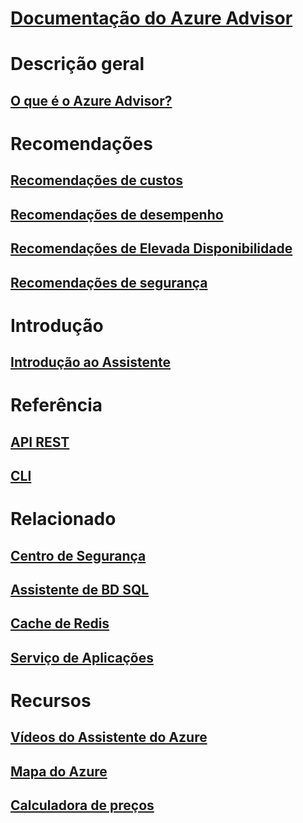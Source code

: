 # [Documentação do Azure Advisor](index.md)

# Descrição geral
## [O que é o Azure Advisor?](advisor-overview.md)

# Recomendações
## [Recomendações de custos](advisor-cost-recommendations.md)
## [Recomendações de desempenho](advisor-performance-recommendations.md)
## [Recomendações de Elevada Disponibilidade](advisor-high-availability-recommendations.md)
## [Recomendações de segurança](advisor-security-recommendations.md)

# Introdução
## [Introdução ao Assistente](advisor-get-started.md)

# Referência
## [API REST](https://docs.microsoft.com/rest/api/advisor)
## [CLI](https://docs.microsoft.com/cli/azure/advisor)

# Relacionado
## [Centro de Segurança](https://azure.microsoft.com/services/security-center/)
## [Assistente de BD SQL](https://azure.microsoft.com/documentation/articles/sql-database-advisor/)
## [Cache de Redis](https://azure.microsoft.com/documentation/articles/cache-configure/#redis-cache-advisor)
## [Serviço de Aplicações](https://azure.microsoft.com/documentation/articles/app-service-best-practices/)

# Recursos
## [Vídeos do Assistente do Azure](https://azure.microsoft.com/en-us/resources/videos/index/?services=advisor)
## [Mapa do Azure](https://azure.microsoft.com/roadmap/?category=monitoring-management)
## [Calculadora de preços](https://azure.microsoft.com/pricing/calculator/)

